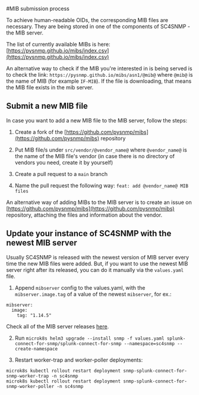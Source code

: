 #MIB submission process

To achieve human-readable OIDs, the corresponding MIB files are necessary.
They are being stored in one of the components of SC4SNMP - the MIB server. 

The list of currently available MIBs is here:
[https://pysnmp.github.io/mibs/index.csv](https://pysnmp.github.io/mibs/index.csv)

An alternative way to check if the MIB you're interested in is being served is to check the link:
`https://pysnmp.github.io/mibs/asn1/@mib@` where `@mib@` is the name of MIB (for example `IF-MIB`). If the file 
is downloading, that means the MIB file exists in the mib server.

## Submit a new MIB file

In case you want to add a new MIB file to the MIB server, follow the steps:

1. Create a fork of the [https://github.com/pysnmp/mibs](https://github.com/pysnmp/mibs) repository 
   
2. Put MIB file/s under `src/vendor/@vendor_name@` where `@vendor_name@` is the name of the MIB file's vendor (in case
there is no directory of vendors you need, create it by yourself)
   
3. Create a pull request to a `main` branch
   
4. Name the pull request the following way: `feat: add @vendor_name@ MIB files`


An alternative way of adding MIBs to the MIB server is to create an issue on 
[https://github.com/pysnmp/mibs](https://github.com/pysnmp/mibs) repository, attaching the files and information about 
the vendor.

## Update your instance of SC4SNMP with the newest MIB server

Usually SC4SNMP is released with the newest version of MIB server every time the new MIB files were added.
But, if you want to use the newest MIB server right after its released, you can do it manually via the `values.yaml` file.

1. Append `mibserver` config to the values.yaml, with the `mibserver.image.tag` of a value of the newest `mibserver`, for ex.:
```
mibserver:
  image:
    tag: "1.14.5"
```
Check all of the MIB server releases [here](https://github.com/pysnmp/mibs/releases).

2. Run `microk8s helm3 upgrade --install snmp -f values.yaml splunk-connect-for-snmp/splunk-connect-for-snmp --namespace=sc4snmp --create-namespace`

3. Restart worker-trap and worker-poller deployments:

```
microk8s kubectl rollout restart deployment snmp-splunk-connect-for-snmp-worker-trap -n sc4snmp
microk8s kubectl rollout restart deployment snmp-splunk-connect-for-snmp-worker-poller -n sc4snmp
```
